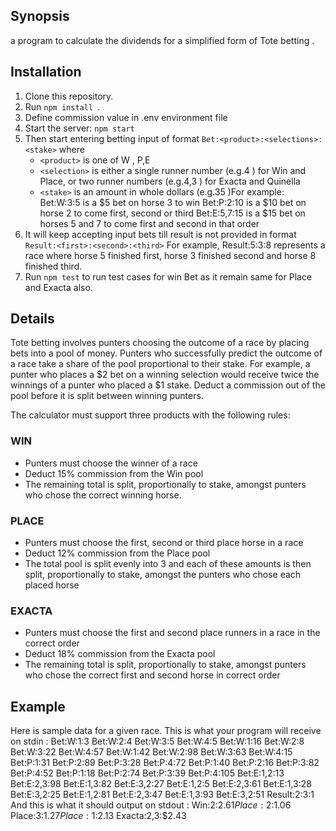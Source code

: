 ## Synopsis

a program to calculate the dividends for a simplified form of Tote betting .

## Installation

1. Clone this repository.
2. Run `npm install `.
4. Define commission value in .env environment file
3. Start the server: `npm start`
5. Then start entering betting input of format `Bet:<product>:<selections>:<stake>` where
	- `<product>` is one of W , P,E
	- `<selection>` is either a single runner number (e.g.4 ) for Win and Place, or two runner numbers (e.g.4,3 ) for Exacta and Quinella
	- `<stake>` is an amount in whole dollars (e.g.35 )For example:
	Bet:W:3:5 is a $5 bet on horse 3 to win 
	Bet:P:2:10 is a $10 bet on horse 2 to come first, second or third 
	Bet:E:5,7:15 is a $15 bet on horses 5 and 7 to come first and second in that order
6. It will keep accepting input bets till result is not provided in format `Result:<first>:<second>:<third>`
For example,
Result:5:3:8 represents a race where horse 5 finished first, horse 3 finished second and horse 8 finished third.
7. Run `npm test` to run test cases for win Bet as it remain same for Place and Exacta also.

## Details
Tote betting involves punters choosing the outcome of a race by placing bets into a pool of money. Punters
who successfully predict the outcome of a race take a share of the pool proportional to their stake. For
example, a punter who places a $2 bet on a winning selection would receive twice the winnings of a punter
who placed a $1 stake. Deduct a commission out of the pool before it is split between winning punters.

The calculator must support three products with the following rules:
### WIN
 - Punters must choose the winner of a race
 - Deduct 15% commission from the Win pool
 - The remaining total is split, proportionally to stake, amongst punters who chose the correct winning horse.
### PLACE
 - Punters must choose the first, second or third place horse in a race
 - Deduct 12% commission from the Place pool
 - The total pool is split evenly into 3 and each of these amounts is then split, proportionally to stake,
    amongst the punters who chose each placed horse
### EXACTA
 - Punters must choose the first and second place runners in a race in the correct order
 - Deduct 18% commission from the Exacta pool
 - The remaining total is split, proportionally to stake, amongst punters who chose the correct first and
   second horse in correct order

## Example
Here is sample data for a given race. This is what your program will receive on stdin :
Bet:W:1:3
Bet:W:2:4
Bet:W:3:5
Bet:W:4:5
Bet:W:1:16
Bet:W:2:8
Bet:W:3:22
Bet:W:4:57
Bet:W:1:42
Bet:W:2:98
Bet:W:3:63
Bet:W:4:15
Bet:P:1:31
Bet:P:2:89
Bet:P:3:28
Bet:P:4:72
Bet:P:1:40
Bet:P:2:16
Bet:P:3:82
Bet:P:4:52
Bet:P:1:18
Bet:P:2:74
Bet:P:3:39
Bet:P:4:105
Bet:E:1,2:13
Bet:E:2,3:98
Bet:E:1,3:82
Bet:E:3,2:27
Bet:E:1,2:5
Bet:E:2,3:61
Bet:E:1,3:28
Bet:E:3,2:25
Bet:E:1,2:81
Bet:E:2,3:47
Bet:E:1,3:93
Bet:E:3,2:51
Result:2:3:1
And this is what it should output on stdout :
Win:2:$2.61
Place:2:$1.06
Place:3:$1.27
Place:1:$2.13
Exacta:2,3:$2.43